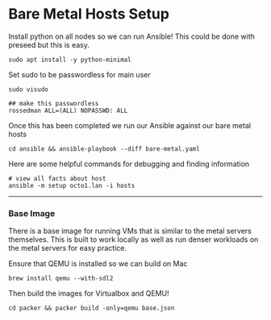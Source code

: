 # Bare Metal Hosts Setup

Install python on all nodes so we can run Ansible! This could be done with preseed but this is easy.

```
sudo apt install -y python-minimal
```

Set sudo to be passwordless for main user

```
sudo visudo

## make this passwordless
rossedman ALL=(ALL) NOPASSWD: ALL
```

Once this has been completed we run our Ansible against our bare metal hosts

```
cd ansible && ansible-playbook --diff bare-metal.yaml
```

Here are some helpful commands for debugging and finding information

```
# view all facts about host
ansible -m setup octo1.lan -i hosts
```

---

### Base Image

There is a base image for running VMs that is similar to the metal servers themselves. This is built to work locally as well as run denser workloads on the metal servers for easy practice.

Ensure that QEMU is installed so we can build on Mac

```
brew install qemu --with-sdl2
```

Then build the images for Virtualbox and QEMU!

```
cd packer && packer build -only=qemu base.json
```